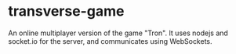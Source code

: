 transverse-game
===============

An online multiplayer version of the game "Tron". It uses nodejs and socket.io for the server, and communicates using WebSockets.